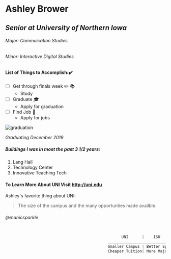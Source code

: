 # Ashley Brower
## *Senior at University of Northern Iowa*
###### Major: Commuication Studies
###### Minor: Interactive Digital Studies


#### List of Things to Accomplish::heavy_check_mark:

- [ ] Get through finals week :pencil2: :books:
  * Study 
- [ ] Graduate :mortar_board:
  * Apply for graduation
- [ ] Find Job :mag_right:
  * Apply for jobs
 
 ![graduation](https://unleashed.bancroftschool.org/wp-content/uploads/2017/12/grad-cap.jpg)
 
 *Graduating December 2019* 

##### **Buildings I was in most the past 3 1/2 years:**
1. Lang Hall
2. Technology Center
3. Innovative Teaching Tech 


#### To Learn More About UNI Visit http://uni.edu

Ashley's favorite thing about UNI:
> The size of the campus and the many opportunties made availble. 
###### @manicsparkle

```javascript

                                                   UNI      |    ISU
                                             _____________________________
                                             Smaller Campus | Better Sports
                                             Cheaper Tuition| More Majors
```
